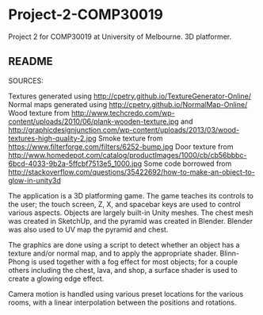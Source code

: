 # Project-2-COMP30019
Project 2 for COMP30019 at University of Melbourne. 3D platformer.

README
--
SOURCES:

Textures generated using http://cpetry.github.io/TextureGenerator-Online/
Normal maps generated using http://cpetry.github.io/NormalMap-Online/
Wood texture from http://www.techcredo.com/wp-content/uploads/2010/06/plank-wooden-texture.jpg and http://graphicdesignjunction.com/wp-content/uploads/2013/03/wood-textures-high-quality-2.jpg
Smoke texture from https://www.filterforge.com/filters/6252-bump.jpg
Door texture from http://www.homedepot.com/catalog/productImages/1000/cb/cb56bbbc-6bcd-4033-9b2a-5ffcbf7513e5_1000.jpg
Some code borrowed from http://stackoverflow.com/questions/35422692/how-to-make-an-object-to-glow-in-unity3d

The application is a 3D platforming game. The game teaches its controls to the user; the touch screen, Z, X, and spacebar keys are used to control various aspects.
Objects are largely built-in Unity meshes. The chest mesh was created in SketchUp, and the pyramid was created in Blender. Blender was also used to UV map the pyramid and chest.

The graphics are done using a script to detect whether an object has a texture and/or normal map, and to apply the appropriate shader.
Blinn-Phong is used together with a fog effect for most objects; for a couple others including the chest, lava, and shop, a surface shader is used to create a glowing edge effect.

Camera motion is handled using various preset locations for the various rooms, with a linear interpolation between the positions and rotations.